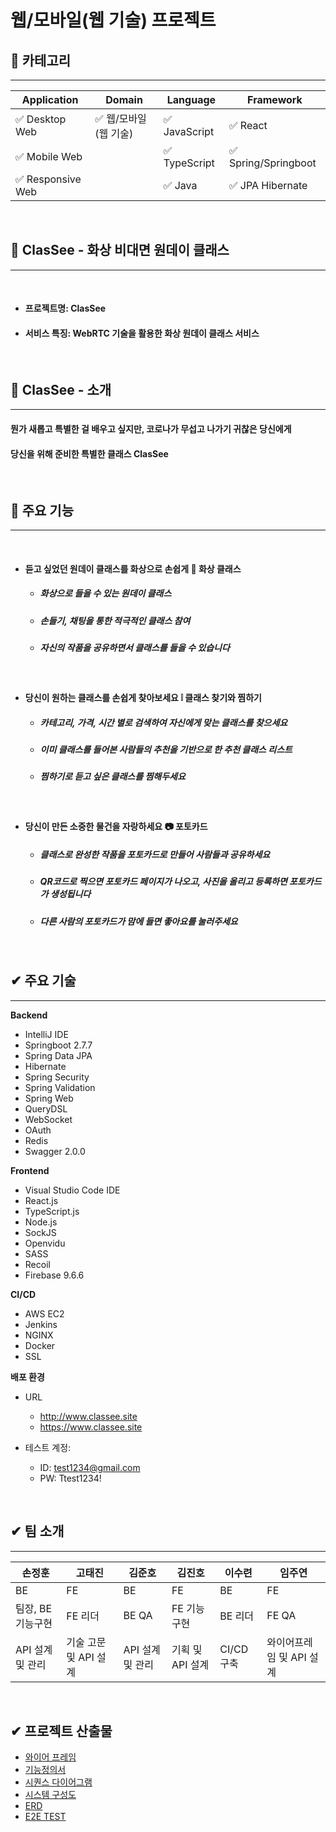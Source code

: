 # 웹/모바일(웹 기술) 프로젝트

<!-- 필수 항목 -->

## :seedling: 카테고리
---

| Application | Domain | Language | Framework |
| ---- | ---- | ---- | ---- |
| :white_check_mark: Desktop Web | :white_check_mark: 웹/모바일(웹 기술) | :white_check_mark: JavaScript | :white_check_mark: React |
| :white_check_mark: Mobile Web || :white_check_mark: TypeScript | :white_check_mark: Spring/Springboot |
| :white_check_mark: Responsive Web || :white_check_mark: Java | :white_check_mark: JPA Hibernate |

<br />
<!-- 필수 항목 -->

## 🎵 ClasSee - 화상 비대면 원데이 클래스
---

<br />

* #### 프로젝트명: ClasSee
* #### 서비스 특징: WebRTC 기술을 활용한 화상 원데이 클래스 서비스

<br />

## :rabbit2: ClasSee - 소개
---

  #### 뭔가 새롭고 특별한 걸 배우고 싶지만, 코로나가 무섭고 나가기 귀찮은 당신에게 
  #### 당신을 위해 준비한 특별한 클래스 ClasSee

<br />

## 💜 주요 기능
---

<br />

  - #### 듣고 싶었던 원데이 클래스를 화상으로 손쉽게 🙋 화상 클래스
    - ##### 화상으로 들을 수 있는 원데이 클래스
    - ##### 손들기, 채팅을 통한 적극적인 클래스 참여
    - ##### 자신의 작품을 공유하면서 클래스를 들을 수 있습니다
<br />

  - #### 당신이 원하는 클래스를 손쉽게 찾아보세요 ❕ 클래스 찾기와 찜하기
    - ##### 카테고리, 가격, 시간 별로 검색하여 자신에게 맞는 클래스를 찾으세요
    - ##### 이미 클래스를 들어본 사람들의 추천을 기반으로 한 추천 클래스 리스트
    - ##### 찜하기로 듣고 싶은 클래스를 찜해두세요
<br />

  - #### 당신이 만든 소중한 물건을 자랑하세요 📷 포토카드
    - ##### 클래스로 완성한 작품을 포토카드로 만들어 사람들과 공유하세요
    - ##### QR코드로 찍으면 포토카드 페이지가 나오고, 사진을 올리고 등록하면 포토카드가 생성됩니다
    - ##### 다른 사람의 포토카드가 맘에 들면 좋아요를 눌러주세요
<br />

## ✔ 주요 기술
---

**Backend**
- IntelliJ IDE
- Springboot 2.7.7
- Spring Data JPA
- Hibernate
- Spring Security
- Spring Validation
- Spring Web
- QueryDSL
- WebSocket
- OAuth
- Redis
- Swagger 2.0.0

**Frontend**
- Visual Studio Code IDE
- React.js
- TypeScript.js
- Node.js
- SockJS
- Openvidu
- SASS
- Recoil
- Firebase 9.6.6

**CI/CD**
- AWS EC2
- Jenkins
- NGINX
- Docker
- SSL

**배포 환경**

- URL
  - http://www.classee.site
  - https://www.classee.site

- 테스트 계정: 
  - ID: test1234@gmail.com
  - PW: Ttest1234!

<!-- 자유 양식 -->
<br />

## ✔ 팀 소개
---
| 손정훈 | 고태진 | 김준호 | 김진호 | 이수련 | 임주연 |
| ---- | ---- | ---- | ---- | ---- | ---- |
|BE|FE|BE|FE|BE|FE|
|팀장, BE 기능구현|FE 리더|BE QA|FE 기능구현|BE 리더|FE QA|
|API 설계 및 관리|기술 고문 및 API 설계|API 설계 및 관리|기획 및 API 설계|CI/CD 구축|와이어프레임 및 API 설계|

<br />
<!-- 자유 양식 -->

## ✔ 프로젝트 산출물

- [와이어 프레임](./output/Wireframe)
- [기능정의서](./output/FunctionalSpecification)
- [시퀀스 다이어그램](./output/SequenceDiagram)
- [시스템 구성도](./output/SystemConfiguration)
- [ERD](./output/ERD)
- [E2E TEST](./output/E2ETest)
